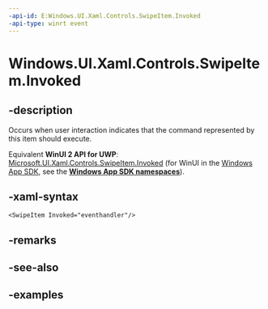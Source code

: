 ```yaml
---
-api-id: E:Windows.UI.Xaml.Controls.SwipeItem.Invoked
-api-type: winrt event
---
```


<!-- Event syntax.
public event TypedEventHandler Invoked<SwipeItem, SwipeItemInvokedEventArgs>
-->

# Windows.UI.Xaml.Controls.SwipeItem.Invoked

## -description

Occurs when user interaction indicates that the command represented by this item should execute.

Equivalent **WinUI 2 API for UWP**: [Microsoft.UI.Xaml.Controls.SwipeItem.Invoked](/windows/winui/api/microsoft.ui.xaml.controls.swipeitem.invoked) (for WinUI in the [Windows App SDK](/windows/apps/windows-app-sdk/), see the **[Windows App SDK namespaces](/windows/windows-app-sdk/api/winrt/)**).

## -xaml-syntax

```xaml
<SwipeItem Invoked="eventhandler"/>
```

## -remarks

## -see-also

## -examples

